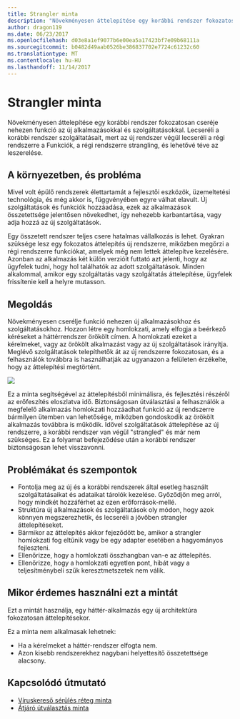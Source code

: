 ```yaml
---
title: Strangler minta
description: "Növekményesen áttelepítése egy korábbi rendszer fokozatosan cseréje nehezen funkció az új alkalmazásokkal és szolgáltatásokkal."
author: dragon119
ms.date: 06/23/2017
ms.openlocfilehash: d03e8a1ef9077b6e00ea5a17423bf7e09b68111a
ms.sourcegitcommit: b0482d49aab0526be386837702e7724c61232c60
ms.translationtype: MT
ms.contentlocale: hu-HU
ms.lasthandoff: 11/14/2017
---
```

# <a name="strangler-pattern"></a>Strangler minta

Növekményesen áttelepítése egy korábbi rendszer fokozatosan cseréje nehezen funkció az új alkalmazásokkal és szolgáltatásokkal. Lecseréli a korábbi rendszer szolgáltatásait, mert az új rendszer végül lecseréli a régi rendszerre a Funkciók, a régi rendszerre strangling, és lehetővé téve az leszerelése. 

## <a name="context-and-problem"></a>A környezetben, és probléma

Mivel volt épülő rendszerek élettartamát a fejlesztői eszközök, üzemeltetési technológia, és még akkor is, függvényében egyre válhat elavult. Új szolgáltatások és funkciók hozzáadása, ezek az alkalmazások összetettsége jelentősen növekedhet, így nehezebb karbantartása, vagy adja hozzá az új szolgáltatások.

Egy összetett rendszer teljes csere hatalmas vállalkozás is lehet. Gyakran szüksége lesz egy fokozatos áttelepítés új rendszerre, miközben megőrzi a régi rendszerre funkciókat, amelyek még nem lettek áttelepítve kezelésére. Azonban az alkalmazás két külön verzióit futtató azt jelenti, hogy az ügyfelek tudni, hogy hol találhatók az adott szolgáltatások. Minden alkalommal, amikor egy szolgáltatás vagy szolgáltatás áttelepítése, ügyfelek frissítenie kell a helyre mutasson.

## <a name="solution"></a>Megoldás

Növekményesen cserélje funkció nehezen új alkalmazásokhoz és szolgáltatásokhoz. Hozzon létre egy homlokzati, amely elfogja a beérkező kéréseket a háttérrendszer örökölt címen. A homlokzati ezeket a kérelmeket, vagy az örökölt alkalmazást vagy az új szolgáltatások irányítja. Meglévő szolgáltatások telepíthetők át az új rendszerre fokozatosan, és a felhasználók továbbra is használhatják az ugyanazon a felületen érzékelte, hogy az áttelepítési megtörtént.

![](./_images/strangler.png)  

Ez a minta segítségével az áttelepítésből minimálisra, és fejlesztési részéről az erőfeszítés eloszlatva idő. Biztonságosan útválasztási a felhasználók a megfelelő alkalmazás homlokzati hozzáadhat funkció az új rendszerre bármilyen ütemben van lehetősége, miközben gondoskodik az örökölt alkalmazás továbbra is működik. Idővel szolgáltatások áttelepítése az új rendszerre, a korábbi rendszer van végül "strangled" és már nem szükséges. Ez a folyamat befejeződése után a korábbi rendszer biztonságosan lehet visszavonni.

## <a name="issues-and-considerations"></a>Problémákat és szempontok

- Fontolja meg az új és a korábbi rendszerek által esetleg használt szolgáltatásaikat és adataikat tárolók kezelése. Győződjön meg arról, hogy mindkét hozzáférhet az ezen erőforrások-mellé.
- Struktúra új alkalmazások és szolgáltatások oly módon, hogy azok könnyen megszerezhetik, és lecseréli a jövőben strangler áttelepítéseket.
- Bármikor az áttelepítés akkor fejeződött be, amikor a strangler homlokzati fog eltűnik vagy be egy adapter esetében a hagyományos fejleszteni.
- Ellenőrizze, hogy a homlokzati összhangban van-e az áttelepítés.
- Ellenőrizze, hogy a homlokzati egyetlen pont, hibát vagy a teljesítménybeli szűk keresztmetszetek nem válik.

## <a name="when-to-use-this-pattern"></a>Mikor érdemes használni ezt a mintát

Ezt a mintát használja, egy háttér-alkalmazás egy új architektúra fokozatosan áttelepítésekor.

Ez a minta nem alkalmasak lehetnek:

- Ha a kérelmeket a háttér-rendszer elfogta nem.
- Azon kisebb rendszerekhez nagybani helyettesítő összetettsége alacsony.

## <a name="related-guidance"></a>Kapcsolódó útmutató

- [Víruskereső sérülés réteg minta](./anti-corruption-layer.md)
- [Átjáró útválasztás minta](./gateway-routing.md)


 

